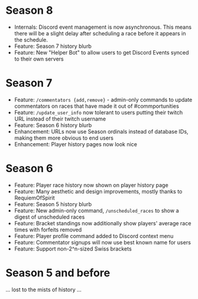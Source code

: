 # Season 8

* Internals: Discord event management is now asynchronous. This means there will be a slight delay after scheduling
  a race before it appears in the schedule.
* Feature: Season 7 history blurb
* Feature: New "Helper Bot" to allow users to get Discord Events synced to their own servers

# Season 7

* Feature: `/commentators {add,remove}` - admin-only commands to update commentators on races that have
  made it out of #commportunities
* Feature: `/update_user_info` now tolerant to users putting their twitch URL instead of their twitch username
* Feature: Season 6 history blurb
* Enhancement: URLs now use Season ordinals instead of database IDs, making them more obvious to end users
* Enhancement: Player history pages now look nice

# Season 6

* Feature: Player race history now shown on player history page
* Feature: Many aesthetic and design improvements, mostly thanks to RequiemOfSpirit
* Feature: Season 5 history blurb
* Feature: New admin-only command, `/unscheduled_races` to show a digest of unscheduled races
* Feature: Bracket standings now additionally show players' average race times with forfeits removed
* Feature: Player profile command added to Discord context menu
* Feature: Commentator signups will now use best known name for users
* Feature: Support non-2^n-sized Swiss brackets

# Season 5 and before

... lost to the mists of history ...